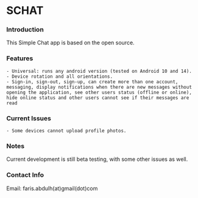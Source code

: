 # SCHAT

### Introduction

This Simple Chat app is based on the open source.

### Features
```
- Universal: runs any android version (tested on Android 10 and 14).
- Device rotation and all orientations.
- Sign-in, sign-out, sign-up, can create more than one account, messaging, display notifications when there are new messages without opening the application, see other users status (offline or online), hide online status and other users cannot see if their messages are read
```

### Current Issues
```
- Some devices cannot upload profile photos.
```

### Notes
Current development is still beta testing, with some other issues as well.

### Contact Info
Email: faris.abdulh(at)gmail(dot)com
